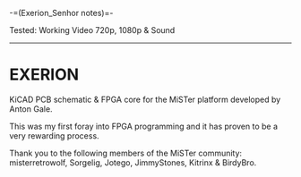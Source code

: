 -=(Exerion_Senhor notes)=-

Tested: Working Video 720p, 1080p & Sound

___
# EXERION
KiCAD PCB schematic & FPGA core for the MiSTer platform developed by Anton Gale.

This was my first foray into FPGA programming and it has proven to be a very rewarding process.

Thank you to the following members of the MiSTer community: misterretrowolf, Sorgelig, Jotego, JimmyStones, Kitrinx & BirdyBro.
